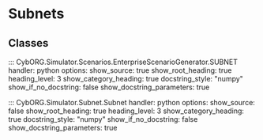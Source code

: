 # Subnets

## Classes

::: CybORG.Simulator.Scenarios.EnterpriseScenarioGenerator.SUBNET
    handler: python
    options:
        show_source: true
        show_root_heading: true
        heading_level: 3
        show_category_heading: true
        docstring_style: "numpy"
        show_if_no_docstring: false
        show_docstring_parameters: true

::: CybORG.Simulator.Subnet.Subnet
    handler: python
    options:
        show_source: false
        show_root_heading: true
        heading_level: 3
        show_category_heading: true
        docstring_style: "numpy"
        show_if_no_docstring: false
        show_docstring_parameters: true